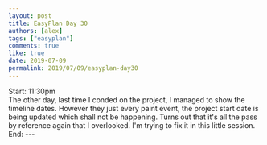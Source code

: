 ```yaml
---
layout: post
title: EasyPlan Day 30
authors: [alex]
tags: ["easyplan"]
comments: true
like: true
date: 2019-07-09
permalink: 2019/07/09/easyplan-day30
---
```

Start: 11:30pm  
The other day, last time I conded on the project, I managed to show the timeline dates. However they just every paint event, the project start date is being updated which shall not be happening. Turns out that it's all the pass by reference again that I overlooked. I'm trying to fix it in this little session.
End: ---
